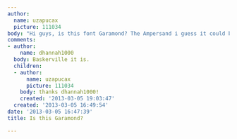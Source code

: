 ```yaml
---
author:
  name: uzapucax
  picture: 111034
body: "Hi guys, is this font Garamond? The Ampersand i guess it could be Baskerville.\r\n\r\n"
comments:
- author:
    name: dhannah1000
  body: Baskerville it is.
  children:
  - author:
      name: uzapucax
      picture: 111034
    body: thanks dhannah1000!
    created: '2013-03-05 19:03:47'
  created: '2013-03-05 16:49:54'
date: '2013-03-05 16:47:39'
title: Is this Garamond?

---
```

